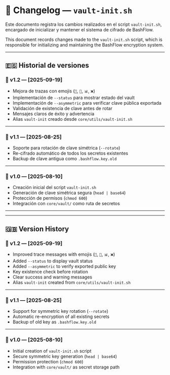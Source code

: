 # 📜 Changelog — `vault-init.sh`

Este documento registra los cambios realizados en el script `vault-init.sh`, encargado de inicializar y mantener el sistema de cifrado de BashFlow.

This document records changes made to the `vault-init.sh` script, which is responsible for initializing and maintaining the BashFlow encryption system.

---

## 🇪🇸 Historial de versiones

### 🧩 v1.2 — [2025-09-19]
- Mejora de trazas con emojis (`🔐`, `🔄`, `📊`, `❌`)
- Implementación de `--status` para mostrar estado del vault
- Implementación de `--asymmetric` para verificar clave pública exportada
- Validación de existencia de clave antes de rotar
- Mensajes claros de éxito y advertencia
- Alias `vault-init` creado desde `core/utils/vault-init.sh`

---

### 🧩 v1.1 — [2025-08-25]
- Soporte para rotación de clave simétrica (`--rotate`)
- Re-cifrado automático de todos los secretos existentes
- Backup de clave antigua como `.bashflow.key.old`

---

### 🧩 v1.0 — [2025-08-10]
- Creación inicial del script `vault-init.sh`
- Generación de clave simétrica segura (`head | base64`)
- Protección de permisos (`chmod 600`)
- Integración con `core/vault/` como ruta de secretos

---
---

## 🇬🇧 Version History

### 🧩 v1.2 — [2025-09-19]
- Improved trace messages with emojis (`🔐`, `🔄`, `📊`, `❌`)
- Added `--status` to display vault status
- Added `--asymmetric` to verify exported public key
- Key existence check before rotation
- Clear success and warning messages
- Alias `vault-init` created from `core/utils/vault-init.sh`

---

### 🧩 v1.1 — [2025-08-25]
- Support for symmetric key rotation (`--rotate`)
- Automatic re-encryption of all existing secrets
- Backup of old key as `.bashflow.key.old`

---

### 🧩 v1.0 — [2025-08-10]
- Initial creation of `vault-init.sh` script
- Secure symmetric key generation (`head | base64`)
- Permission protection (`chmod 600`)
- Integration with `core/vault/` as secret storage path
